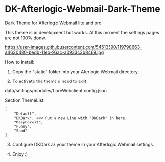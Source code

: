 # DK-Afterlogic-Webmail-Dark-Theme
Dark Theme for Afterlogic Webmail lite and pro

This theme is in development but works. At this moment the settings pages are not 100% donw.

https://user-images.githubusercontent.com/54513590/119798663-a4630480-bedb-11eb-96ac-a0933c3b8469.jpg




How to Install:

1. Copy the "static" folder into your Aterlogic Webmail directory.

2. To activate the theme u need to edit 

data/settings/modules/CoreWebclient.config.json

Section ThemeList:

	[
		"Default",
		"DKDark", <<< Put a new Line with "DKDark" in here.
		"DeepForest",
		"Funny",
		"Sand"
	]

3. Configure DKDark as your theme in your Afterlogic Webmail settings. 

4. Enjoy :)

